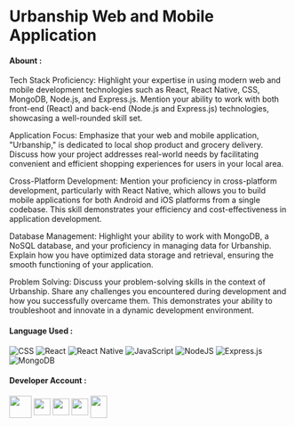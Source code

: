  <h1> Urbanship Web and Mobile Application</h1>

<h4>Abount :</h4>
Tech Stack Proficiency: Highlight your expertise in using modern web and mobile development technologies such as React, React Native, CSS, MongoDB, Node.js, and Express.js. Mention your ability to work with both front-end (React) and back-end (Node.js and Express.js) technologies, showcasing a well-rounded skill set.

Application Focus: Emphasize that your web and mobile application, "Urbanship," is dedicated to local shop product and grocery delivery. Discuss how your project addresses real-world needs by facilitating convenient and efficient shopping experiences for users in your local area.

Cross-Platform Development: Mention your proficiency in cross-platform development, particularly with React Native, which allows you to build mobile applications for both Android and iOS platforms from a single codebase. This skill demonstrates your efficiency and cost-effectiveness in application development.

Database Management: Highlight your ability to work with MongoDB, a NoSQL database, and your proficiency in managing data for Urbanship. Explain how you have optimized data storage and retrieval, ensuring the smooth functioning of your application.

Problem Solving: Discuss your problem-solving skills in the context of Urbanship. Share any challenges you encountered during development and how you successfully overcame them. This demonstrates your ability to troubleshoot and innovate in a dynamic development environment. <br>
<h4>Language Used :</h4>

![CSS](https://img.shields.io/badge/CSS3-1572B6?logo=css3&logoColor=white) ![React](https://img.shields.io/badge/React_Native-20232A?logo=react&logoColor=61DAFB) ![React Native](https://img.shields.io/badge/React_Native-20232A?logo=react&logoColor=61DAFB) ![JavaScript](https://img.shields.io/badge/javascript-%23323330.svg?style=flat&logo=javascript&logoColor=%23F7DF1E) ![NodeJS](https://img.shields.io/badge/node.js-6DA55F?style=flat&logo=node.js&logoColor=white) ![Express.js](https://img.shields.io/badge/express.js-%23404d59.svg?style=flat&logo=express&logoColor=%2361DAFB) ![MongoDB](https://img.shields.io/badge/MongoDB-%234ea94b.svg?style=flat&logo=mongodb&logoColor=white)

<h4>Developer Account : </h4>
<div>
<a href="https://www.linkedin.com/in/hemanth-dhanamadhavan-39a2a31b5" target="blank"><img align="center" src="https://img.icons8.com/?size=512&id=13930&format=png" alt="" height="40" width="40" /></a>
  <a href="https://www.naukri.com/mnjuser/profile?id=&altresid" target="blank" ><img align="center" src="https://encrypted-tbn0.gstatic.com/images?q=tbn:ANd9GcQHnuoBILG49vKRO7VNKERfU1t5tuT9QFowe0RpLRXDUS6Qy_Tea-RHUrwX9WHx3glSbTk&usqp=CAU" alt="" height="30" width="30"  style="border-radius:50" /></a>
<a href="https://github.com/hemanthd077" target="blank"><img align="center" src="https://raw.githubusercontent.com/rahuldkjain/github-profile-readme-generator/master/src/images/icons/Social/github.svg" alt="" height="30" width="30" /></a>
<a href="https://leetcode.com/HemanthD77/" target="blank"><img align="center" src="https://raw.githubusercontent.com/rahuldkjain/github-profile-readme-generator/master/src/images/icons/Social/leet-code.svg" alt="" height="30" width="30" /></a>
<a href="mailto:hemanthmadhavan77@gmail.com" target="blank"><img align="center" src="https://img.icons8.com/?size=512&id=P7UIlhbpWzZm&format=png" alt="" height="40" width="30" /></a>   
</div><br>
